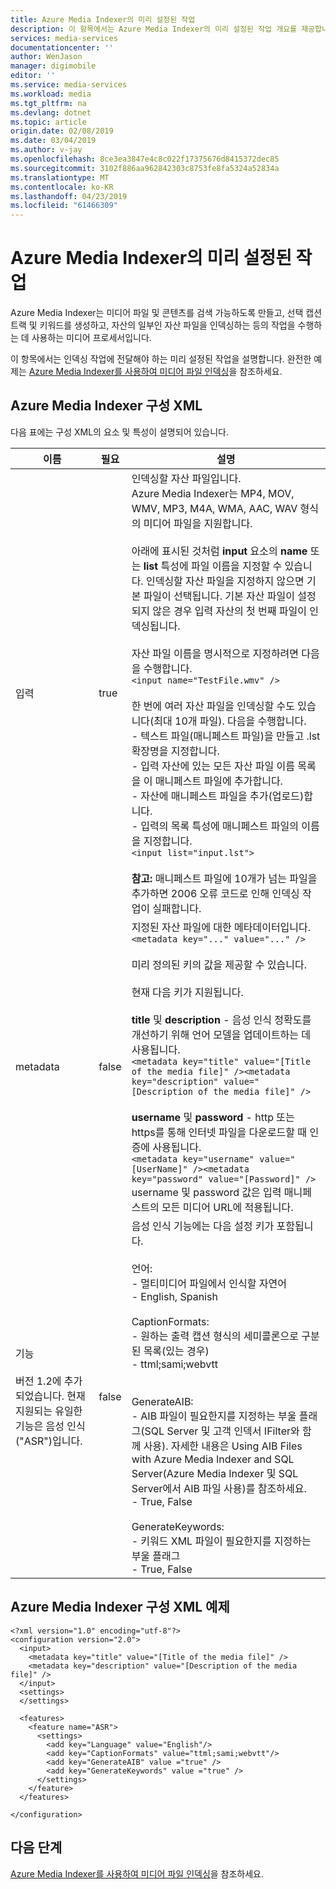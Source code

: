 ```yaml
---
title: Azure Media Indexer의 미리 설정된 작업
description: 이 항목에서는 Azure Media Indexer의 미리 설정된 작업 개요를 제공합니다.
services: media-services
documentationcenter: ''
author: WenJason
manager: digimobile
editor: ''
ms.service: media-services
ms.workload: media
ms.tgt_pltfrm: na
ms.devlang: dotnet
ms.topic: article
origin.date: 02/08/2019
ms.date: 03/04/2019
ms.author: v-jay
ms.openlocfilehash: 8ce3ea3847e4c8c022f17375676d8415372dec85
ms.sourcegitcommit: 3102f886aa962842303c8753fe8fa5324a52834a
ms.translationtype: MT
ms.contentlocale: ko-KR
ms.lasthandoff: 04/23/2019
ms.locfileid: "61466309"
---
```

# <a name="task-preset-for-azure-media-indexer"></a>Azure Media Indexer의 미리 설정된 작업 

Azure Media Indexer는 미디어 파일 및 콘텐츠를 검색 가능하도록 만들고, 선택 캡션 트랙 및 키워드를 생성하고, 자산의 일부인 자산 파일을 인덱싱하는 등의 작업을 수행하는 데 사용하는 미디어 프로세서입니다.

이 항목에서는 인덱싱 작업에 전달해야 하는 미리 설정된 작업을 설명합니다. 완전한 예제는 [Azure Media Indexer를 사용하여 미디어 파일 인덱싱](media-services-index-content.md)을 참조하세요.

## <a name="azure-media-indexer-configuration-xml"></a>Azure Media Indexer 구성 XML

다음 표에는 구성 XML의 요소 및 특성이 설명되어 있습니다.

|이름|필요|설명|
|---|---|---|
|입력|true|인덱싱할 자산 파일입니다.<br/>Azure Media Indexer는 MP4, MOV, WMV, MP3, M4A, WMA, AAC, WAV 형식의 미디어 파일을 지원합니다. <br/><br/>아래에 표시된 것처럼 **input** 요소의 **name** 또는 **list** 특성에 파일 이름을 지정할 수 있습니다. 인덱싱할 자산 파일을 지정하지 않으면 기본 파일이 선택됩니다. 기본 자산 파일이 설정되지 않은 경우 입력 자산의 첫 번째 파일이 인덱싱됩니다.<br/><br/>자산 파일 이름을 명시적으로 지정하려면 다음을 수행합니다.<br/>```<input name="TestFile.wmv" />```<br/><br/>한 번에 여러 자산 파일을 인덱싱할 수도 있습니다(최대 10개 파일). 다음을 수행합니다.<br/>- 텍스트 파일(매니페스트 파일)을 만들고 .lst 확장명을 지정합니다.<br/>- 입력 자산에 있는 모든 자산 파일 이름 목록을 이 매니페스트 파일에 추가합니다.<br/>- 자산에 매니페스트 파일을 추가(업로드)합니다.<br/>- 입력의 목록 특성에 매니페스트 파일의 이름을 지정합니다.<br/>```<input list="input.lst">```<br/><br/>**참고:** 매니페스트 파일에 10개가 넘는 파일을 추가하면 2006 오류 코드로 인해 인덱싱 작업이 실패합니다.|
|metadata|false|지정된 자산 파일에 대한 메타데이터입니다.<br/>```<metadata key="..." value="..." />```<br/><br/>미리 정의된 키의 값을 제공할 수 있습니다. <br/><br/>현재 다음 키가 지원됩니다.<br/><br/>**title** 및 **description** - 음성 인식 정확도를 개선하기 위해 언어 모델을 업데이트하는 데 사용됩니다.<br/>```<metadata key="title" value="[Title of the media file]" /><metadata key="description" value="[Description of the media file]" />```<br/><br/>**username** 및 **password** - http 또는 https를 통해 인터넷 파일을 다운로드할 때 인증에 사용됩니다.<br/>```<metadata key="username" value="[UserName]" /><metadata key="password" value="[Password]" />```<br/>username 및 password 값은 입력 매니페스트의 모든 미디어 URL에 적용됩니다.|
|기능<br/><br/> 버전 1.2에 추가되었습니다. 현재 지원되는 유일한 기능은 음성 인식("ASR")입니다.|false|음성 인식 기능에는 다음 설정 키가 포함됩니다.<br/><br/>언어:<br/>- 멀티미디어 파일에서 인식할 자연어<br/>- English, Spanish<br/><br/>CaptionFormats:<br/>- 원하는 출력 캡션 형식의 세미콜론으로 구분된 목록(있는 경우)<br/>- ttml;sami;webvtt<br/><br/><br/>GenerateAIB:<br/>- AIB 파일이 필요한지를 지정하는 부울 플래그(SQL Server 및 고객 인덱서 IFilter와 함께 사용). 자세한 내용은 Using AIB Files with Azure Media Indexer and SQL Server(Azure Media Indexer 및 SQL Server에서 AIB 파일 사용)를 참조하세요.<br/>- True, False<br/><br/>GenerateKeywords:<br/>- 키워드 XML 파일이 필요한지를 지정하는 부울 플래그<br/>- True, False|

## <a name="azure-media-indexer-configuration-xml-example"></a>Azure Media Indexer 구성 XML 예제

``` 
<?xml version="1.0" encoding="utf-8"?>  
<configuration version="2.0">  
  <input>  
    <metadata key="title" value="[Title of the media file]" />  
    <metadata key="description" value="[Description of the media file]" />  
  </input>  
  <settings>  
  </settings>  
  
  <features>  
    <feature name="ASR">    
      <settings>  
        <add key="Language" value="English"/>  
        <add key="CaptionFormats" value="ttml;sami;webvtt"/>  
        <add key="GenerateAIB" value ="true" />  
        <add key="GenerateKeywords" value ="true" />  
      </settings>  
    </feature>  
  </features>  
  
</configuration>  
```
  
## <a name="next-steps"></a>다음 단계

[Azure Media Indexer를 사용하여 미디어 파일 인덱싱](media-services-index-content.md)을 참조하세요.

